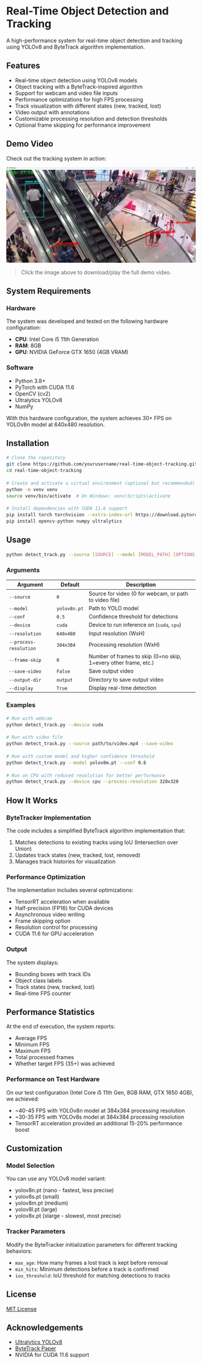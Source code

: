 # Real-Time Object Detection and Tracking

A high-performance system for real-time object detection and tracking using YOLOv8 and ByteTrack algorithm implementation.

## Features

- Real-time object detection using YOLOv8 models
- Object tracking with a ByteTrack-inspired algorithm
- Support for webcam and video file inputs
- Performance optimizations for high FPS processing
- Track visualization with different states (new, tracked, lost)
- Video output with annotations
- Customizable processing resolution and detection thresholds
- Optional frame skipping for performance improvement

## Demo Video

Check out the tracking system in action:

[![Object Tracking Demo](output/people_thumb.png)](https://raw.githubusercontent.com/your-username/your-repo-name/main/output/detection_output.avi)

> Click the image above to download/play the full demo video.

## System Requirements

### Hardware

The system was developed and tested on the following hardware configuration:
- **CPU**: Intel Core i5 11th Generation
- **RAM**: 8GB
- **GPU**: NVIDIA GeForce GTX 1650 (4GB VRAM)

### Software

- Python 3.8+
- PyTorch with CUDA 11.6
- OpenCV (cv2)
- Ultralytics YOLOv8
- NumPy

With this hardware configuration, the system achieves 30+ FPS on YOLOv8n model at 640x480 resolution.

## Installation

```bash
# Clone the repository
git clone https://github.com/yourusername/real-time-object-tracking.git
cd real-time-object-tracking

# Create and activate a virtual environment (optional but recommended)
python -m venv venv
source venv/bin/activate  # On Windows: venv\Scripts\activate

# Install dependencies with CUDA 11.6 support
pip install torch torchvision --extra-index-url https://download.pytorch.org/whl/cu116
pip install opencv-python numpy ultralytics
```

## Usage

```bash
python detect_track.py --source [SOURCE] --model [MODEL_PATH] [OPTIONS]
```

### Arguments

| Argument | Default | Description |
|----------|---------|-------------|
| `--source` | `0` | Source for video (0 for webcam, or path to video file) |
| `--model` | `yolov8n.pt` | Path to YOLO model |
| `--conf` | `0.5` | Confidence threshold for detections |
| `--device` | `cuda` | Device to run inference on (`cuda`, `cpu`) |
| `--resolution` | `640x480` | Input resolution (WxH) |
| `--process-resolution` | `384x384` | Processing resolution (WxH) |
| `--frame-skip` | `0` | Number of frames to skip (0=no skip, 1=every other frame, etc.) |
| `--save-video` | `False` | Save output video |
| `--output-dir` | `output` | Directory to save output video |
| `--display` | `True` | Display real-time detection |

### Examples

```bash
# Run with webcam
python detect_track.py --device cuda

# Run with video file
python detect_track.py --source path/to/video.mp4 --save-video

# Run with custom model and higher confidence threshold
python detect_track.py --model yolov8m.pt --conf 0.6

# Run on CPU with reduced resolution for better performance
python detect_track.py --device cpu --process-resolution 320x320
```

## How It Works

### ByteTracker Implementation

The code includes a simplified ByteTrack algorithm implementation that:

1. Matches detections to existing tracks using IoU (Intersection over Union)
2. Updates track states (new, tracked, lost, removed)
3. Manages track histories for visualization

### Performance Optimization

The implementation includes several optimizations:

- TensorRT acceleration when available
- Half-precision (FP16) for CUDA devices
- Asynchronous video writing
- Frame skipping option
- Resolution control for processing
- CUDA 11.6 for GPU acceleration

### Output

The system displays:
- Bounding boxes with track IDs
- Object class labels
- Track states (new, tracked, lost)
- Real-time FPS counter

## Performance Statistics

At the end of execution, the system reports:
- Average FPS
- Minimum FPS
- Maximum FPS
- Total processed frames
- Whether target FPS (35+) was achieved

### Performance on Test Hardware

On our test configuration (Intel Core i5 11th Gen, 8GB RAM, GTX 1650 4GB), we achieved:
- ~40-45 FPS with YOLOv8n model at 384x384 processing resolution
- ~30-35 FPS with YOLOv8s model at 384x384 processing resolution
- TensorRT acceleration provided an additional 15-20% performance boost

## Customization

### Model Selection

You can use any YOLOv8 model variant:
- yolov8n.pt (nano - fastest, less precise) 
- yolov8s.pt (small)
- yolov8m.pt (medium)
- yolov8l.pt (large)
- yolov8x.pt (xlarge - slowest, most precise)

### Tracker Parameters

Modify the ByteTracker initialization parameters for different tracking behaviors:
- `max_age`: How many frames a lost track is kept before removal
- `min_hits`: Minimum detections before a track is confirmed
- `iou_threshold`: IoU threshold for matching detections to tracks

## License

[MIT License](LICENSE)

## Acknowledgements

- [Ultralytics YOLOv8](https://github.com/ultralytics/ultralytics)
- [ByteTrack Paper](https://arxiv.org/abs/2110.06864)
- NVIDIA for CUDA 11.6 support
